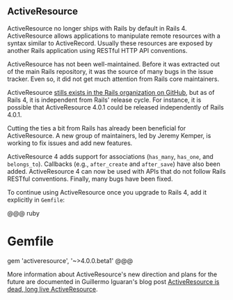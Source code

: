 ## <a id="activeresource"></a>ActiveResource

ActiveResource no longer ships with Rails by default in Rails 4. ActiveResource
allows applications to manipulate remote resources with a syntax similar to
ActiveRecord. Usually these resources are exposed by another Rails application
using RESTful HTTP API conventions.

ActiveResource has not been well-maintained. Before it was extracted out of the
main Rails repository, it was the source of many bugs in the issue tracker.
Even so, it did not get much attention from Rails core maintainers.

ActiveResource [stills exists in the Rails organization on
GitHub](http://github.com/rails/activeresource), but as of Rails 4, it is
independent from Rails' release cycle. For instance, it is possible that
ActiveResource 4.0.1 could be released independently of Rails 4.0.1.

Cutting the ties a bit from Rails has already been beneficial for
ActiveResource. A new group of maintainers, led by Jeremy Kemper, is
working to fix issues and add new features.

ActiveResource 4 adds support for associations (`has_many`, `has_one`, and
`belongs_to`). Callbacks (e.g., `after_create` and `after_save`) have also been
added. ActiveResource 4 can now be used with APIs that do not follow Rails
RESTful conventions. Finally, many bugs have been fixed.

To continue using ActiveResource once you upgrade to Rails 4, add it explicitly
in `Gemfile`:

@@@ ruby
# Gemfile
gem 'activeresource', '~>4.0.0.beta1'
@@@

More information about ActiveResource's new direction and plans for the future
are documented in Guillermo Iguaran's blog post [ActiveResource is dead, long
live ActiveResource](http://yetimedia.tumblr.com/post/35233051627/activeresource-is-dead-long-live-activeresource).

